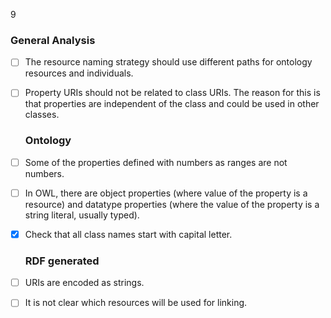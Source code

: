 9
   ### General Analysis
- [ ] The resource naming strategy should use different paths for ontology resources and individuals.
- [ ] Property URIs should not be related to class URIs. The reason for this is that properties are independent of the class and could be used in other classes.

    ### Ontology
- [ ] Some of the properties defined with numbers as ranges are not numbers.
- [ ] In OWL, there are object properties (where value of the property is a resource) and datatype properties (where the value of the property is a string literal, usually             typed). 
- [x] Check that all class names start with capital letter.
   ### RDF generated
 - [ ] URIs are encoded as strings.
 - [ ] It is not clear which resources will be used for linking.
